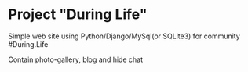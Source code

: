 <h1>Project "During Life"</h1>
<p>Simple web site using Python/Django/MySql(or SQLite3)
for community #During.Life</p> 
<p>Contain photo-gallery, blog and hide chat</p>
